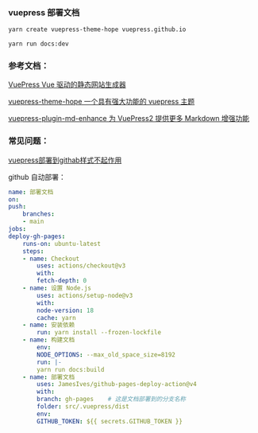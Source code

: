 ### vuepress 部署文档

```sh
yarn create vuepress-theme-hope vuepress.github.io

yarn run docs:dev
```

### 参考文档：

[VuePress Vue 驱动的静态网站生成器](https://v2.vuepress.vuejs.org/zh/)

[vuepress-theme-hope 一个具有强大功能的 vuepress 主题](https://theme-hope.vuejs.press/zh/cookbook/)

[vuepress-plugin-md-enhance 为 VuePress2 提供更多 Markdown 增强功能](https://plugin-md-enhance.vuejs.press/zh/)



### 常见问题：

[vuepress部署到githab样式不起作用](https://blog.csdn.net/qq_30351747/article/details/130527623)

github 自动部署：

```yml
name: 部署文档
on:
push:
    branches:
    - main
jobs:
deploy-gh-pages:
    runs-on: ubuntu-latest
    steps:
    - name: Checkout
        uses: actions/checkout@v3
        with:
        fetch-depth: 0
    - name: 设置 Node.js
        uses: actions/setup-node@v3
        with:
        node-version: 18
        cache: yarn
    - name: 安装依赖
        run: yarn install --frozen-lockfile
    - name: 构建文档
        env:
        NODE_OPTIONS: --max_old_space_size=8192
        run: |-
        yarn run docs:build
    - name: 部署文档
        uses: JamesIves/github-pages-deploy-action@v4
        with:
        branch: gh-pages	# 这是文档部署到的分支名称
        folder: src/.vuepress/dist
        env:
        GITHUB_TOKEN: ${{ secrets.GITHUB_TOKEN }}
```